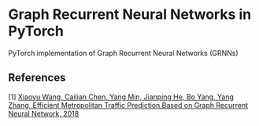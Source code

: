 Graph Recurrent Neural Networks in PyTorch
====

PyTorch implementation of Graph Recurrent Neural Networks (GRNNs)

## References

[1] [Xiaoyu Wang, Cailian Chen, Yang Min, Jianping He, Bo Yang, Yang Zhang, Efficient Metropolitan Traffic Prediction Based on Graph Recurrent Neural Network, 2018](https://arxiv.org/abs/1811.00740)
